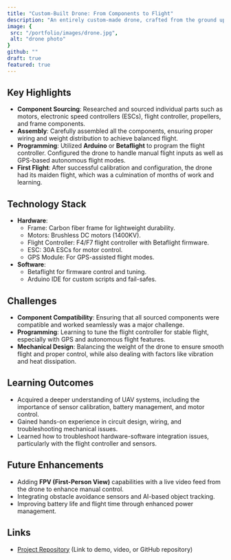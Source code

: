 ```yaml
---
title: "Custom-Built Drone: From Components to Flight"
description: "An entirely custom-made drone, crafted from the ground up by sourcing and assembling all the necessary components, including wiring, programming, and design."
image: {
 src: "/portfolio/images/drone.jpg",
 alt: "drone photo"
}
github: ""
draft: true
featured: true
---
```


## Key Highlights
- **Component Sourcing**: Researched and sourced individual parts such as motors, electronic speed controllers (ESCs), flight controller, propellers, and frame components.
- **Assembly**: Carefully assembled all the components, ensuring proper wiring and weight distribution to achieve balanced flight.
- **Programming**: Utilized **Arduino** or **Betaflight** to program the flight controller. Configured the drone to handle manual flight inputs as well as GPS-based autonomous flight modes.
- **First Flight**: After successful calibration and configuration, the drone had its maiden flight, which was a culmination of months of work and learning.

## Technology Stack
- **Hardware**: 
    - Frame: Carbon fiber frame for lightweight durability.
    - Motors: Brushless DC motors (1400KV).
    - Flight Controller: F4/F7 flight controller with Betaflight firmware.
    - ESC: 30A ESCs for motor control.
    - GPS Module: For GPS-assisted flight modes.
- **Software**: 
    - Betaflight for firmware control and tuning.
    - Arduino IDE for custom scripts and fail-safes.

## Challenges
- **Component Compatibility**: Ensuring that all sourced components were compatible and worked seamlessly was a major challenge.
- **Programming**: Learning to tune the flight controller for stable flight, especially with GPS and autonomous flight features.
- **Mechanical Design**: Balancing the weight of the drone to ensure smooth flight and proper control, while also dealing with factors like vibration and heat dissipation.

## Learning Outcomes
- Acquired a deeper understanding of UAV systems, including the importance of sensor calibration, battery management, and motor control.
- Gained hands-on experience in circuit design, wiring, and troubleshooting mechanical issues.
- Learned how to troubleshoot hardware-software integration issues, particularly with the flight controller and sensors.

## Future Enhancements
- Adding **FPV (First-Person View)** capabilities with a live video feed from the drone to enhance manual control.
- Integrating obstacle avoidance sensors and AI-based object tracking.
- Improving battery life and flight time through enhanced power management.

## Links
- [Project Repository]({github}) (Link to demo, video, or GitHub repository)
